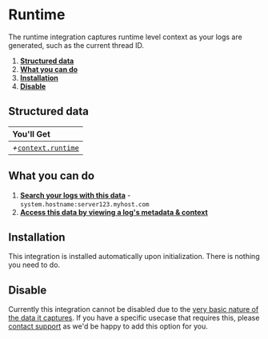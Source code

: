 # Runtime

The runtime integration captures runtime level context as your logs are generated, such as the current thread ID.

1. [**Structured data**](#structured-data)
2. [**What you can do**](#what-you-can-do)
3. [**Installation**](#installation)
4. [**Disable**](#disable)

## Structured data

|You'll Get|
|:------|
|<i>+</i>[`context.runtime`](/concepts/log-event-json-schema/context/runtime-context)|

## What you can do

1. [**Search your logs with this data**](/app/console/searching) - `system.hostname:server123.myhost.com`
2. [**Access this data by viewing a log's metadata & context**](/app/console/view-metadata-and-context)

## Installation

This integration is installed automatically upon initialization. There is nothing you need to do.

## Disable

Currently this integration cannot be disabled due to the [very basic nature of the data it captures](/concepts/log-event-json-schema/context/runtime-context). If you have a specific usecase that requires this, please [contact support](mailto:support@timber.io) as we'd be happy to add this option for you.
